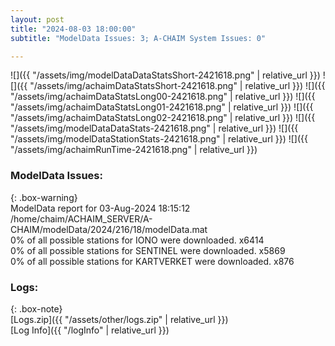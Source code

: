 ```yaml
---
layout: post
title: "2024-08-03 18:00:00"
subtitle: "ModelData Issues: 3; A-CHAIM System Issues: 0"

---
```


![]({{ "/assets/img/modelDataDataStatsShort-2421618.png" | relative_url }})
![]({{ "/assets/img/achaimDataStatsShort-2421618.png" | relative_url }})
![]({{ "/assets/img/achaimDataStatsLong00-2421618.png" | relative_url }})
![]({{ "/assets/img/achaimDataStatsLong01-2421618.png" | relative_url }})
![]({{ "/assets/img/achaimDataStatsLong02-2421618.png" | relative_url }})
![]({{ "/assets/img/modelDataDataStats-2421618.png" | relative_url }})
![]({{ "/assets/img/modelDataStationStats-2421618.png" | relative_url }})
![]({{ "/assets/img/achaimRunTime-2421618.png" | relative_url }})


### ModelData Issues:  
  
{: .box-warning}  
 ModelData report for 03-Aug-2024 18:15:12   
 /home/chaim/ACHAIM_SERVER/A-CHAIM/modelData/2024/216/18/modelData.mat   
 0% of all possible stations for IONO were downloaded. x6414   
 0% of all possible stations for SENTINEL were downloaded. x5869   
 0% of all possible stations for KARTVERKET were downloaded. x876   
  


### Logs:  
  
{: .box-note}  
[Logs.zip]({{ "/assets/other/logs.zip" | relative_url }})  
[Log Info]({{ "/logInfo" | relative_url }})  
